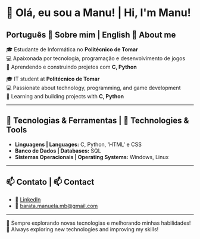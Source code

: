 # 👋 Olá, eu sou a Manu! | Hi, I'm Manu!

## Português 📝 Sobre mim | English 📝 About me  

🎓 Estudante de Informática no **Politécnico de Tomar**  
💻 Apaixonada por tecnologia, programação e desenvolvimento de jogos  
🚀 Aprendendo e construindo projetos com **C, Python**  

🎓 IT student at **Politécnico de Tomar**  
💻 Passionate about technology, programming, and game development  
🚀 Learning and building projects with **C, Python**

---

## 🔧 Tecnologias & Ferramentas | 🔧 Technologies & Tools  

- **Linguagens | Languages:** C, Python, 'HTML' e CSS   <!--- **Game Engines:** Unreal Engine, Unity, Godot-->
- **Banco de Dados | Databases:** SQL  
- **Sistemas Operacionais | Operating Systems:** Windows, Linux  

---

## 📫 Contato | 📫 Contact  

- 🔗 [LinkedIn](https://www.linkedin.com/in/manuela-matos-barata-a68169236/)  
- 📧 barata.manuela.mb@gmail.com

---

🚀 Sempre explorando novas tecnologias e melhorando minhas habilidades!  
🚀 Always exploring new technologies and improving my skills!  
